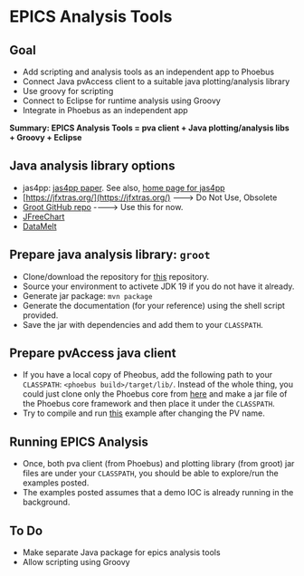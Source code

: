 # EPICS Analysis Tools

## Goal 
- Add scripting and analysis tools as an independent app to Phoebus
- Connect Java pvAccess client to a suitable java plotting/analysis library 
- Use groovy for scripting 
- Connect to Eclipse for runtime analysis using Groovy
- Integrate in Phoebus as an independent app

**Summary: EPICS Analysis Tools = pva client + Java plotting/analysis libs + Groovy + Eclipse**

## Java analysis library options
- jas4pp: [jas4pp paper](https://arxiv.org/abs/2011.05329). See also, [home page for jas4pp](https://atlaswww.hep.anl.gov/asc/jas4pp/)
- [https://jfxtras.org/](https://jfxtras.org/) ---> Do Not Use, Obsolete
- [Groot GitHub repo](https://github.com/gavalian/groot) ----> Use this for now.
- [JFreeChart](https://www.jfree.org/index.html)
- [DataMelt](https://datamelt.org/)

## Prepare java analysis library: `groot`

- Clone/download the repository for [this](https://github.com/gavalian/groot) repository.
- Source your environment to activete JDK 19 if you do not have it already.
- Generate jar package: `mvn package`
- Generate the documentation (for your reference) using the shell script provided. 
- Save the jar with dependencies and add them to your `CLASSPATH`.

## Prepare pvAccess java client

- If you have a local copy of Pheobus, add the following path to your `CLASSPATH`: `<phoebus build>/target/lib/`. Instead of the whole thing, you could just clone only the Phoebus core from [here](https://github.com/ControlSystemStudio/phoebus/tree/master/core) and make a jar file of the Phoebus core framework and then place it under the `CLASSPATH`.
- Try to compile and run [this](https://github.com/ControlSystemStudio/phoebus/blob/master/core/pv-pva/src/test/java/org/phoebus/pv/pva/PVACustomStructDemo.java) example after changing the PV name.

 
## Running EPICS Analysis

- Once, both pva client (from Phoebus) and plotting library (from groot) jar files are under your `CLASSPATH`, you should be able to explore/run the examples posted.
- The examples posted assumes that a demo IOC is already running in the background.


## To Do

- Make separate Java package for epics analysis tools
- Allow scripting using Groovy

